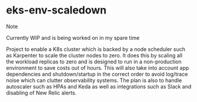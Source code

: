 # eks-env-scaledown

> [!NOTE]
> Currently WIP and is being worked on in my spare time

Project to enable a K8s cluster which is backed by a node scheduler such as Karpenter to scale the cluster nodes to zero.
It does this by scaling all the workload replicas to zero and is designed to run in a non-production environment to save costs out of hours.
This will also take into account app dependencies and shutdown/startup in the correct order to avoid log/trace noise which can clutter observability systems.
The plan is also to handle autoscaler such as HPAs and Keda as well as integrations such as Slack and disabling of New Relic alerts.
